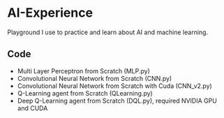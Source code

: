# AI-Experience

Playground I use to practice and learn about AI and machine learning.

## Code

* Multi Layer Perceptron from Scratch (MLP.py)
* Convolutional Neural Network from Scratch (CNN.py)
* Convolutional Neural Network from Scratch with Cuda (CNN_v2.py)
* Q-Learning agent from Scratch (QLearning.py)
* Deep Q-Learning agent from Scratch (DQL.py), required NVIDIA GPU and CUDA
